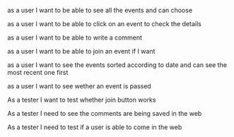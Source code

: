 as a user I want to be able to see all the events and can choose

as a user I want to be able to click on an event to check the details

as a user I want to be able to write a comment

as a user I want to be able to join an event if I want

as a user I want to see the events sorted according to date and can see the most recent one first

as a user I want to see wether an event is passed

As a tester I want to test whether join button works

As a tester I need to see the comments are being saved in the web

As a tester I need to test if a user is able to come in the web 



